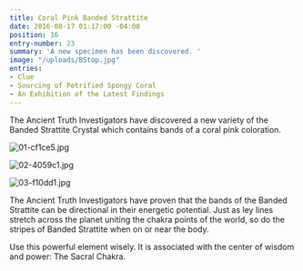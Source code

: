 ```yaml
---
title: Coral Pink Banded Strattite
date: 2016-08-17 01:17:00 -04:00
position: 16
entry-number: 23
summary: 'A new specimen has been discovered. '
image: "/uploads/BStop.jpg"
entries:
- Clue
- Sourcing of Petrified Spongy Coral
- An Exhibition of the Latest Findings
---
```


The Ancient Truth Investigators have discovered a new variety of the Banded Strattite Crystal which contains bands of a coral pink coloration.

![01-cf1ce5.jpg](/uploads/01-cf1ce5.jpg)

![02-4059c1.jpg](/uploads/02-4059c1.jpg)

![03-f10dd1.jpg](/uploads/03-f10dd1.jpg)

The Ancient Truth Investigators have proven that the bands of the Banded Strattite can be directional in their energetic potential. Just as ley lines stretch across the planet uniting the chakra points of the world, so do the stripes of Banded Strattite when on or near the body.

Use this powerful element wisely. It is associated with the center of wisdom and power: The Sacral Chakra.